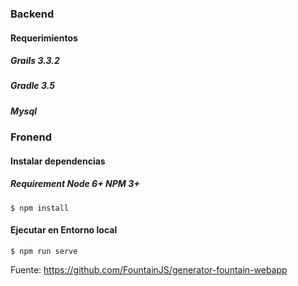 ### Backend ###

#### Requerimientos ####
##### Grails 3.3.2 #####
##### Gradle 3.5 #####
##### Mysql #####

### Fronend ###
#### Instalar dependencias ####
##### Requirement Node 6+  NPM 3+ #####
`$ npm install`

#### Ejecutar en Entorno local ####
`$ npm run serve`

Fuente: https://github.com/FountainJS/generator-fountain-webapp